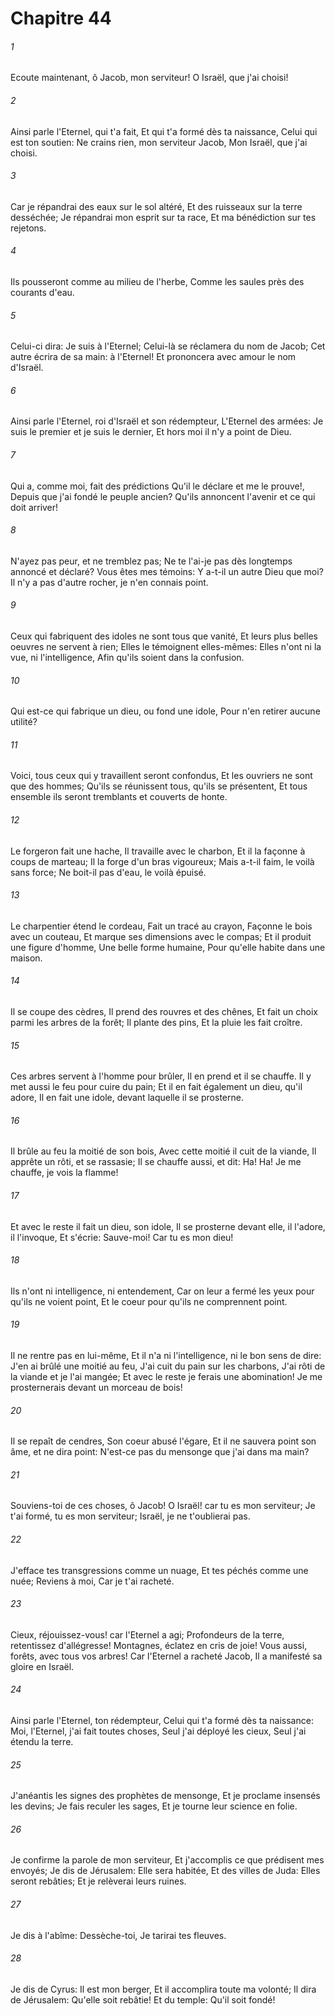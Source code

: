 # Chapitre 44

###### 1
Ecoute maintenant, ô Jacob, mon serviteur! O Israël, que j'ai choisi!
###### 2
Ainsi parle l'Eternel, qui t'a fait, Et qui t'a formé dès ta naissance, Celui qui est ton soutien: Ne crains rien, mon serviteur Jacob, Mon Israël, que j'ai choisi.
###### 3
Car je répandrai des eaux sur le sol altéré, Et des ruisseaux sur la terre desséchée; Je répandrai mon esprit sur ta race, Et ma bénédiction sur tes rejetons.
###### 4
Ils pousseront comme au milieu de l'herbe, Comme les saules près des courants d'eau.
###### 5
Celui-ci dira: Je suis à l'Eternel; Celui-là se réclamera du nom de Jacob; Cet autre écrira de sa main: à l'Eternel! Et prononcera avec amour le nom d'Israël.
###### 6
Ainsi parle l'Eternel, roi d'Israël et son rédempteur, L'Eternel des armées: Je suis le premier et je suis le dernier, Et hors moi il n'y a point de Dieu.
###### 7
Qui a, comme moi, fait des prédictions Qu'il le déclare et me le prouve!, Depuis que j'ai fondé le peuple ancien? Qu'ils annoncent l'avenir et ce qui doit arriver!
###### 8
N'ayez pas peur, et ne tremblez pas; Ne te l'ai-je pas dès longtemps annoncé et déclaré? Vous êtes mes témoins: Y a-t-il un autre Dieu que moi? Il n'y a pas d'autre rocher, je n'en connais point.
###### 9
Ceux qui fabriquent des idoles ne sont tous que vanité, Et leurs plus belles oeuvres ne servent à rien; Elles le témoignent elles-mêmes: Elles n'ont ni la vue, ni l'intelligence, Afin qu'ils soient dans la confusion.
###### 10
Qui est-ce qui fabrique un dieu, ou fond une idole, Pour n'en retirer aucune utilité?
###### 11
Voici, tous ceux qui y travaillent seront confondus, Et les ouvriers ne sont que des hommes; Qu'ils se réunissent tous, qu'ils se présentent, Et tous ensemble ils seront tremblants et couverts de honte.
###### 12
Le forgeron fait une hache, Il travaille avec le charbon, Et il la façonne à coups de marteau; Il la forge d'un bras vigoureux; Mais a-t-il faim, le voilà sans force; Ne boit-il pas d'eau, le voilà épuisé.
###### 13
Le charpentier étend le cordeau, Fait un tracé au crayon, Façonne le bois avec un couteau, Et marque ses dimensions avec le compas; Et il produit une figure d'homme, Une belle forme humaine, Pour qu'elle habite dans une maison.
###### 14
Il se coupe des cèdres, Il prend des rouvres et des chênes, Et fait un choix parmi les arbres de la forêt; Il plante des pins, Et la pluie les fait croître.
###### 15
Ces arbres servent à l'homme pour brûler, Il en prend et il se chauffe. Il y met aussi le feu pour cuire du pain; Et il en fait également un dieu, qu'il adore, Il en fait une idole, devant laquelle il se prosterne.
###### 16
Il brûle au feu la moitié de son bois, Avec cette moitié il cuit de la viande, Il apprête un rôti, et se rassasie; Il se chauffe aussi, et dit: Ha! Ha! Je me chauffe, je vois la flamme!
###### 17
Et avec le reste il fait un dieu, son idole, Il se prosterne devant elle, il l'adore, il l'invoque, Et s'écrie: Sauve-moi! Car tu es mon dieu!
###### 18
Ils n'ont ni intelligence, ni entendement, Car on leur a fermé les yeux pour qu'ils ne voient point, Et le coeur pour qu'ils ne comprennent point.
###### 19
Il ne rentre pas en lui-même, Et il n'a ni l'intelligence, ni le bon sens de dire: J'en ai brûlé une moitié au feu, J'ai cuit du pain sur les charbons, J'ai rôti de la viande et je l'ai mangée; Et avec le reste je ferais une abomination! Je me prosternerais devant un morceau de bois!
###### 20
Il se repaît de cendres, Son coeur abusé l'égare, Et il ne sauvera point son âme, et ne dira point: N'est-ce pas du mensonge que j'ai dans ma main?
###### 21
Souviens-toi de ces choses, ô Jacob! O Israël! car tu es mon serviteur; Je t'ai formé, tu es mon serviteur; Israël, je ne t'oublierai pas.
###### 22
J'efface tes transgressions comme un nuage, Et tes péchés comme une nuée; Reviens à moi, Car je t'ai racheté.
###### 23
Cieux, réjouissez-vous! car l'Eternel a agi; Profondeurs de la terre, retentissez d'allégresse! Montagnes, éclatez en cris de joie! Vous aussi, forêts, avec tous vos arbres! Car l'Eternel a racheté Jacob, Il a manifesté sa gloire en Israël.
###### 24
Ainsi parle l'Eternel, ton rédempteur, Celui qui t'a formé dès ta naissance: Moi, l'Eternel, j'ai fait toutes choses, Seul j'ai déployé les cieux, Seul j'ai étendu la terre.
###### 25
J'anéantis les signes des prophètes de mensonge, Et je proclame insensés les devins; Je fais reculer les sages, Et je tourne leur science en folie.
###### 26
Je confirme la parole de mon serviteur, Et j'accomplis ce que prédisent mes envoyés; Je dis de Jérusalem: Elle sera habitée, Et des villes de Juda: Elles seront rebâties; Et je relèverai leurs ruines.
###### 27
Je dis à l'abîme: Dessèche-toi, Je tarirai tes fleuves.
###### 28
Je dis de Cyrus: Il est mon berger, Et il accomplira toute ma volonté; Il dira de Jérusalem: Qu'elle soit rebâtie! Et du temple: Qu'il soit fondé!
